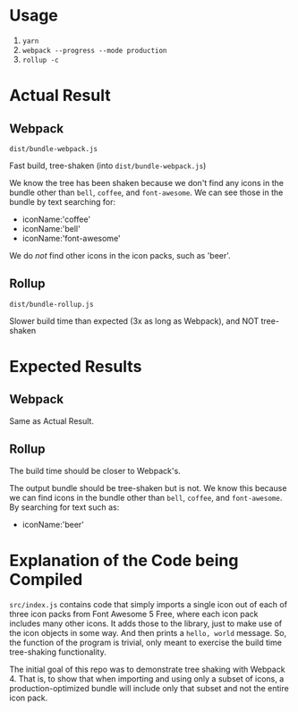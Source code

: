 # Usage
1. `yarn`
1. `webpack --progress --mode production`
1. `rollup -c`

# Actual Result

## Webpack
`dist/bundle-webpack.js`

Fast build, tree-shaken (into `dist/bundle-webpack.js`)

We know the tree has been shaken because we don't find any icons in the bundle other than `bell`, `coffee`, and `font-awesome`.
We can see those in the bundle by text searching for:
* iconName:'coffee'
* iconName:'bell'
* iconName:'font-awesome'

We do _not_ find other icons in the icon packs, such as 'beer'.

## Rollup
`dist/bundle-rollup.js`

Slower build time than expected (3x as long as Webpack), and NOT tree-shaken

# Expected Results

## Webpack

Same as Actual Result.

## Rollup

The build time should be closer to Webpack's.

The output bundle should be tree-shaken but is not.
We know this because we can find icons in the bundle other than `bell`, `coffee`, and `font-awesome`.
By searching for text such as:
* iconName:'beer'

# Explanation of the Code being Compiled

`src/index.js` contains code that simply imports a single icon out of each of three icon packs from Font Awesome 5 Free, where each icon pack includes many other icons. It adds those to the library, just to make use of the icon objects in some way. And then prints a `hello, world` message. So, the function of the program is trivial, only meant to exercise the build time tree-shaking functionality.

The initial goal of this repo was to demonstrate tree shaking with Webpack 4. That is, to show that when importing and using only a subset of icons, a production-optimized bundle will include only that subset and not the entire icon pack.
